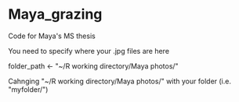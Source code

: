 # Maya_grazing
Code for Maya's MS thesis

You need to specify where your .jpg files are here

folder_path <- "~/R working directory/Maya photos/"

Cahnging "~/R working directory/Maya photos/" with your folder (i.e. "myfolder/")
